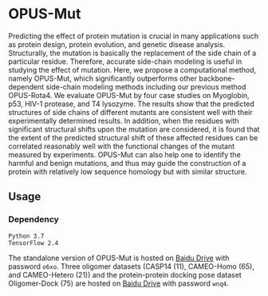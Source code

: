 # OPUS-Mut

Predicting the effect of protein mutation is crucial in many applications such as protein design, protein evolution, and genetic disease analysis. Structurally, the mutation is basically the replacement of the side chain of a particular residue. Therefore, accurate side-chain modeling is useful in studying the effect of mutation. Here, we propose a computational method, namely OPUS-Mut, which significantly outperforms other backbone-dependent side-chain modeling methods including our previous method OPUS-Rota4. We evaluate OPUS-Mut by four case studies on Myoglobin, p53, HIV-1 protease, and T4 lysozyme. The results show that the predicted structures of side chains of different mutants are consistent well with their experimentally determined results. In addition, when the residues with significant structural shifts upon the mutation are considered, it is found that the extent of the predicted structural shift of these affected residues can be correlated reasonably well with the functional changes of the mutant measured by experiments. OPUS-Mut can also help one to identify the harmful and benign mutations, and thus may guide the construction of a protein with relatively low sequence homology but with similar structure.

## Usage

### Dependency

```
Python 3.7
TensorFlow 2.4
```

The standalone version of OPUS-Mut is hosted on [Baidu Drive](https://pan.baidu.com/s/13blkjz8pwDW_i1Mxv28sJg) with password `o6xo`. Three oligomer datasets (CASP14 (11), CAMEO-Homo (65), and CAMEO-Hetero (21)) and the protein-protein docking pose dataset Oligomer-Dock (75) are hosted on [Baidu Drive](https://pan.baidu.com/s/1Esb9_io-XlZMR1UlOXqCMA) with password `wnq4`.



